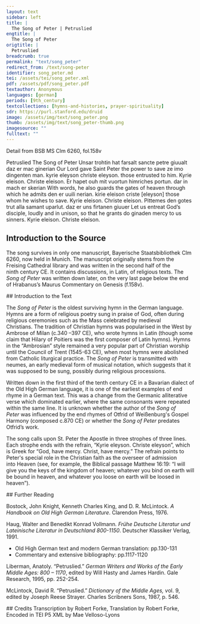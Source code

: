 ```yaml
---
layout: text
sidebar: left
title: |
  The Song of Peter | Petruslied
engtitle: |
  The Song of Peter
origtitle: |
  Petruslied
breadcrumb: true
permalink: "text/song_peter"
redirect_from: /text/song-peter
identifier: song_peter.md
tei: /assets/tei/song_peter.xml
pdf: /assets/pdf/song_peter.pdf
textauthor: Anonymous
languages: [german]
periods: [9th_century]
textcollections: [hymns-and-histories, prayer-spirituality]
sdr: https://purl.stanford.edu/druid 
image: /assets/img/text/song_peter.png
thumb: /assets/img/text/song_peter-thumb.png
imagesource: ""
fulltext: ""
---
```

 Detail from BSB MS Clm 6260, fol.158v

 Petruslied The Song of Peter ﻿Unsar trohtin hat farsalt sancte petre giuualt daz er mac ginerian Our Lord gave Saint Peter the power to save ze imo dingenten man. kyrie eleyson christe eleyson. those entrusted to him. Kyrie eleison. Christe eleison. Er hapet ouh mit vuortun himriches portun. dar in mach er skerian With words, he also guards the gates of heaven through which he admits den er uuili nerian. kirie eleison criste [eleyson] those whom he wishes to save. Kyrie eleison. Christe eleison. Pittemes den gotes trut alla samant uparlut. daz er uns firtanen giuuer Let us entreat God’s disciple, loudly and in unison, so that he grants do ginaden  mercy to us sinners. Kyrie eleison. Christe eleison. 
 
## Introduction to the Source 
<p>The song survives in only one manuscript, Bayerische Staatsbibliothek Clm 6260, now held in Munich. The manuscript originally stems from the Freising Cathedral library and was written in the second half of the ninth century CE. It contains discussions, in Latin, of religious texts. The <em>Song of Peter</em> was written down later, on the very last page below the end of Hrabanus’s Maurus Commentary on Genesis (f.158v).</p>
## Introduction to the Text 
<p>The <em>Song of Peter</em> is the oldest surviving hymn in the German language. Hymns are a form of religious poetry sung in praise of God, often during religious ceremonies such as the Mass celebrated by medieval Christians. The tradition of Christian hymns was popularised in the West by Ambrose of Milan (c.340 –397 CE), who wrote hymns in Latin (though some claim that Hilary of Poitiers was the first composer of Latin hymns). Hymns in the <span style="font-family:"Times New Roman",serif">“</span>Ambrosian<span style="font-family:"Times New Roman",serif">”</span> style remained a very popular part of Christian worship until the Council of Trent (1545-63 CE), when most hymns were abolished from Catholic liturgical practice. The <em>Song of Peter</em> is transmitted with neumes, an early medieval form of musical notation, which suggests that it was supposed to be sung, possibly during religious processions.</p> <p>Written down in the first third of the tenth century CE in a Bavarian dialect of the Old High German language, it is one of the earliest examples of end rhyme in a German text. This was a change from the Germanic alliterative verse which dominated earlier, where the same consonants were repeated within the same line. It is unknown whether the author of the <em>Song of Peter</em> was influenced by the end rhymes of Otfrid of Weißenburg's Gospel Harmony (composed c.870 CE) or whether the <em>Song of Peter</em> predates Otfrid’s work.</p> <p>The song calls upon St. Peter the Apostle in three strophes of three lines. Each strophe ends with the refrain, <span style="font-family:"Times New Roman",serif">“</span>Kyrie eleyson. Christe eleyson<span style="font-family:"Times New Roman",serif">”</span>, which is Greek for <span style="font-family:"Times New Roman",serif">“</span>God, have mercy. Christ, have mercy.<span style="font-family:"Times New Roman",serif">”</span> The refrain points to Peter's special role in the Christian faith as the overseer of admission into Heaven (see, for example, the Biblical passage Matthew 16:19: “I will give you the keys of the kingdom of heaven; whatever you bind on earth will be bound in heaven, and whatever you loose on earth will be loosed in heaven<span style="font-family:"Times New Roman",serif">”</span>).</p>
## Further Reading 
<p><span data-sheets-formula-bar-text-style="font-size:15px;color:#000000;font-weight:normal;text-decoration:none;font-family:'docs-Calibri';font-style:normal;text-decoration-skip-ink:none;">Bostock, John Knight, Kenneth Charles King, and D. R. McLintock. <em>A Handbook on Old High German Literature</em>. Clarendon Press, 1976.</span></p> <p>Haug, Walter and Benedikt Konrad Vollmann<em>.</em> <em>Frühe Deutsche Literatur und Lateinische Literatur in Deutschland 800-1150</em>. Deutscher Klassiker Verlag, 1991.</p> <ul> <li>Old High German text and modern German translation: pp.130-131</li> <li>Commentary and extensive bibliography: pp.1117-1120</li> </ul> <p>Liberman, Anatoly. <span style="font-family:"Times New Roman",serif">“</span>Petruslied.<span style="font-family:"Times New Roman",serif">”</span> <em>German Writers and Works of the Early Middle Ages: 800 – 1170</em>, edited by Will Hasty and James Hardin. Gale Research, 1995, pp. 252-254.</p> <p>McLintock, David R. <span style="font-family:"Times New Roman",serif">“</span>Petruslied.<span style="font-family:"Times New Roman",serif">”</span> <em>Dictionary of the Middle Ages, v</em>ol. 9, edited by Joseph Reese Strayer. Charles Scribners Sons, 1987, p. 546.</p> <ul></ul>
## Credits
Transcription by Robert Forke, Translation by Robert Forke, Encoded in TEI P5 XML by Mae Velloso-Lyons
